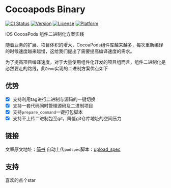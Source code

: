 # Cocoapods Binary

[![CI Status](https://img.shields.io/travis/609223770@qq.com/ABC.svg?style=flat)](https://travis-ci.org/609223770@qq.com/ABC)
[![Version](https://img.shields.io/cocoapods/v/ABC.svg?style=flat)](https://cocoapods.org/pods/ABC)
[![License](https://img.shields.io/cocoapods/l/ABC.svg?style=flat)](https://cocoapods.org/pods/ABC)
[![Platform](https://img.shields.io/cocoapods/p/ABC.svg?style=flat)](https://cocoapods.org/pods/ABC)

iOS CocoaPods 组件二进制化方案实践

随着业务的扩展、项目体积的增大，CocoaPods组件库越来越多，每次重新编译的时候速度越来越慢，这给我们提出了需要提高编译速度的需求。

为了提高项目编译速度，对于大量使用组件化开发的项目组而言，组件二进制化是必然要走的路线，此`Demo`实现的二进制方案优点如下

## 优势

- [x] 支持利用tag进行二进制与源码的一键切换
- [x] 支持一套代码同时管理源码及二进制项目
- [x] 支持`prepare_command`一键打包脚本
- [x] 支持不上传二进制包至git，降低git仓库地址的空间压力

## 链接

文章原文地址：[简书](https://www.jianshu.com/p/92905b50ad06)
自动上传`podspec`脚本：[upload_spec](https://github.com/XiaoWuTongZhi/upload_podspec)

## 支持
喜欢的点个star



